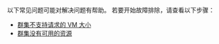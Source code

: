 以下常见问题可能对解决问题有帮助。 若要开始故障排除，请查看以下步骤：

- [群集不支持请求的 VM 大小](../articles/virtual-machines/troubleshooting/troubleshoot-deploy-vm-windows.md#the-cluster-cannot-support-the-requested-vm-size)
- [群集没有可用的资源](../articles/virtual-machines/troubleshooting/troubleshoot-deploy-vm-windows.md#the-cluster-does-not-have-free-resources)

<!-- Update_Description: wording update, update link -->
<!-- ms.date: 10/29/2018 -->